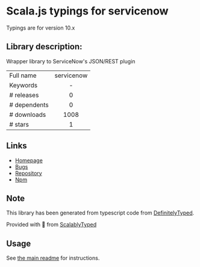 
# Scala.js typings for servicenow

Typings are for version 10.x

## Library description:
Wrapper library to ServiceNow's JSON/REST plugin

|                    |                 |
| ------------------ | :-------------: |
| Full name          | servicenow |
| Keywords           | - |
| # releases         | 0 |
| # dependents       | 0 |
| # downloads        | 1008 |
| # stars            | 1 |

## Links
- [Homepage](https://github.com/WA-OCIO/servicenowrest)
- [Bugs](https://github.com/WA-OCIO/servicenowrest/issues)
- [Repository](https://github.com/WA-OCIO/servicenowrest)
- [Npm](https://www.npmjs.com/package/servicenow)
    


## Note
This library has been generated from typescript code from [DefinitelyTyped](https://definitelytyped.org).

Provided with :purple_heart: from [ScalablyTyped](https://github.com/oyvindberg/ScalablyTyped)

## Usage
See [the main readme](../../readme.md) for instructions.


